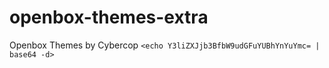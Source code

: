 # openbox-themes-extra

Openbox Themes by Cybercop `<echo Y3liZXJjb3BfbW9udGFuYUBhYnYuYmc= | base64 -d>`
